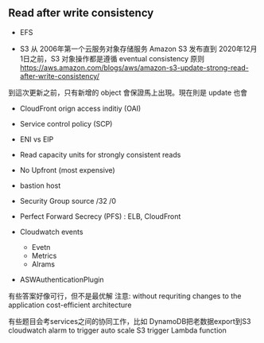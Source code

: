 ## Read after write consistency

- EFS

- S3
从 2006年第一个云服务对象存储服务 Amazon S3 发布直到 2020年12月1日之前，S3 对象操作都是遵循 eventual consistency 原则
https://aws.amazon.com/blogs/aws/amazon-s3-update-strong-read-after-write-consistency/

到這次更新之前，只有新增的 object 會保證馬上出現。現在則是 update 也會





- CloudFront orign access inditiy (OAI)

- Service control policy (SCP) 

- ENI vs EIP

- Read capacity units for strongly consistent reads

- No Upfront (most expensive)

- bastion host

- Security Group source /32 /0

- Perfect Forward Secrecy (PFS) : ELB, CloudFront


- Cloudwatch events
  - Evetn
  - Metrics
  - Alrams

- ASWAuthenticationPlugin




有些答案好像可行，但不是最优解
注意: without requriting changes to the application
cost-efficient architecture

有些题目会考services之间的协同工作，比如 DynamoDB把老数据export到S3
cloudwatch alarm to trigger auto scale
S3 trigger Lambda function




